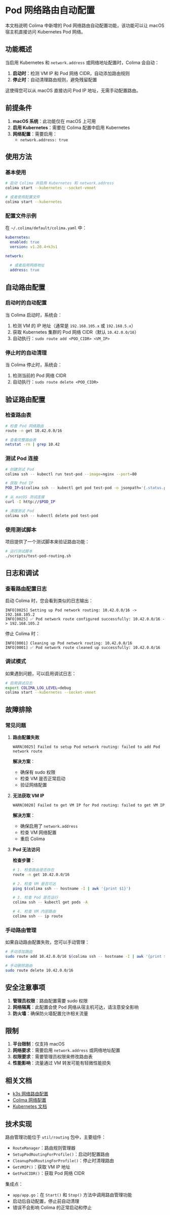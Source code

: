 # Pod 网络路由自动配置

本文档说明 Colima 中新增的 Pod 网络路由自动配置功能，该功能可以让 macOS 宿主机直接访问 Kubernetes Pod 网络。

## 功能概述

当启用 Kubernetes 和 `network.address` 或网络地址配置时，Colima 会自动：

1. **启动时**：检测 VM IP 和 Pod 网络 CIDR，自动添加路由规则
2. **停止时**：自动清理路由规则，避免残留配置

这使得您可以从 macOS 直接访问 Pod IP 地址，无需手动配置路由。

## 前提条件

1. **macOS 系统**：此功能仅在 macOS 上可用
2. **启用 Kubernetes**：需要在 Colima 配置中启用 Kubernetes
3. **网络配置**：需要启用：
   - `network.address: true`

## 使用方法

### 基本使用

```bash
# 启动 Colima 并启用 Kubernetes 和 network.address
colima start --kubernetes --socket-vmnet

# 或者使用配置文件
colima start --kubernetes
```

### 配置文件示例

在 `~/.colima/default/colima.yaml` 中：

```yaml
kubernetes:
  enabled: true
  version: v1.28.4+k3s1

network:
  
  # 或者启用网络地址
  address: true
```

## 自动路由配置

### 启动时的自动配置

当 Colima 启动时，系统会：

1. 检测 VM 的 IP 地址（通常是 `192.168.105.x` 或 `192.168.5.x`）
2. 获取 Kubernetes 集群的 Pod 网络 CIDR（默认 `10.42.0.0/16`）
3. 自动执行：`sudo route add <POD_CIDR> <VM_IP>`

### 停止时的自动清理

当 Colima 停止时，系统会：

1. 检测当前的 Pod 网络 CIDR
2. 自动执行：`sudo route delete <POD_CIDR>`

## 验证路由配置

### 检查路由表

```bash
# 检查 Pod 网络路由
route -n get 10.42.0.0/16

# 查看完整路由表
netstat -rn | grep 10.42
```

### 测试 Pod 连接

```bash
# 创建测试 Pod
colima ssh -- kubectl run test-pod --image=nginx --port=80

# 获取 Pod IP
POD_IP=$(colima ssh -- kubectl get pod test-pod -o jsonpath='{.status.podIP}')

# 从 macOS 测试连接
curl -I http://$POD_IP

# 清理测试 Pod
colima ssh -- kubectl delete pod test-pod
```

### 使用测试脚本

项目提供了一个测试脚本来验证路由功能：

```bash
# 运行测试脚本
./scripts/test-pod-routing.sh
```

## 日志和调试

### 查看路由配置日志

启动 Colima 时，您会看到类似的日志输出：

```
INFO[0025] Setting up Pod network routing: 10.42.0.0/16 -> 192.168.105.2
INFO[0025] ✅ Pod network route configured successfully: 10.42.0.0/16 -> 192.168.105.2
```

停止 Colima 时：

```
INFO[0001] Cleaning up Pod network routing: 10.42.0.0/16
INFO[0001] ✅ Pod network route cleaned up successfully: 10.42.0.0/16
```

### 调试模式

如果遇到问题，可以启用调试日志：

```bash
# 启用调试日志
export COLIMA_LOG_LEVEL=debug
colima start --kubernetes --socket-vmnet
```

## 故障排除

### 常见问题

1. **路由配置失败**
   ```
   WARN[0025] Failed to setup Pod network routing: failed to add Pod network route
   ```
   
   **解决方案**：
   - 确保有 sudo 权限
   - 检查 VM 是否正常启动
   - 验证网络配置

2. **无法获取 VM IP**
   ```
   WARN[0020] Failed to get VM IP for Pod routing: failed to get VM IP
   ```
   
   **解决方案**：
   - 确保启用了 `network.address`
   - 检查 VM 网络配置
   - 重启 Colima

3. **Pod 无法访问**
   
   **检查步骤**：
   ```bash
   # 1. 检查路由是否存在
   route -n get 10.42.0.0/16
   
   # 2. 检查 VM 是否可达
   ping $(colima ssh -- hostname -I | awk '{print $1}')
   
   # 3. 检查 Pod 是否运行
   colima ssh -- kubectl get pods -A
   
   # 4. 检查 VM 内部路由
   colima ssh -- ip route
   ```

### 手动路由管理

如果自动路由配置失败，您可以手动管理：

```bash
# 手动添加路由
sudo route add 10.42.0.0/16 $(colima ssh -- hostname -I | awk '{print $1}')

# 手动删除路由
sudo route delete 10.42.0.0/16
```

## 安全注意事项

1. **管理员权限**：路由配置需要 sudo 权限
2. **网络隔离**：此配置会使 Pod 网络从宿主机可达，请注意安全影响
3. **防火墙**：确保防火墙配置允许相关流量

## 限制

1. **平台限制**：仅支持 macOS
2. **网络要求**：需要启用 `network.address` 或网络地址配置
3. **权限要求**：需要管理员权限来修改路由表
4. **性能影响**：流量通过 VM 转发可能有轻微性能损失

## 相关文档

- [k3s 网络路由配置](k3s%20网络路由配置.md)
- [Colima 网络配置](../README.md#features)
- [Kubernetes 文档](https://docs.k3s.io/networking)

## 技术实现

路由管理功能位于 `util/routing` 包中，主要组件：

- `RouteManager`：路由规则管理器
- `SetupPodRoutingForProfile()`：启动时配置路由
- `CleanupPodRoutingForProfile()`：停止时清理路由
- `GetVMIP()`：获取 VM IP 地址
- `GetPodCIDR()`：获取 Pod 网络 CIDR

集成点：

- `app/app.go`：在 `Start()` 和 `Stop()` 方法中调用路由管理功能
- 启动后自动配置，停止前自动清理
- 错误不会影响 Colima 的正常启动和停止